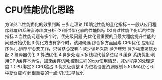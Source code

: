 # CPU性能优化思路

方法论
1.性能优化的效果判断
三步走理论
(1)确定性能的量化指标－一般从应用程序纬度和系统资源纬度分析
(2)测试优化前的性能指标
(3)测试性能优化后的性能指标
2.当性能问题有多个时，优先级问题
先优化最重要的且最大程度提升性能的问题开始优化
3.优化方法有多个时，该如何选
综合多方面因素
CPU优化
应用程序优化:排除不必要工作，只留核心逻辑
1.减少循环次数 减少递归 减少动态没错分配
2.编译器优化
3.算法优化
4.异步处理
5.多线程代替多进程
6.缓存
系统优化:利用CPU缓存本地性，加速缓存访问;控制进程的cpu使用情况，减少程序的处理速度
1.CPU绑定
2.CPU独占
3.优先级调整
4.为进程设置资源限制
5.NUMA优化
6.中断负载均衡
很重要的一点:切记过早优化